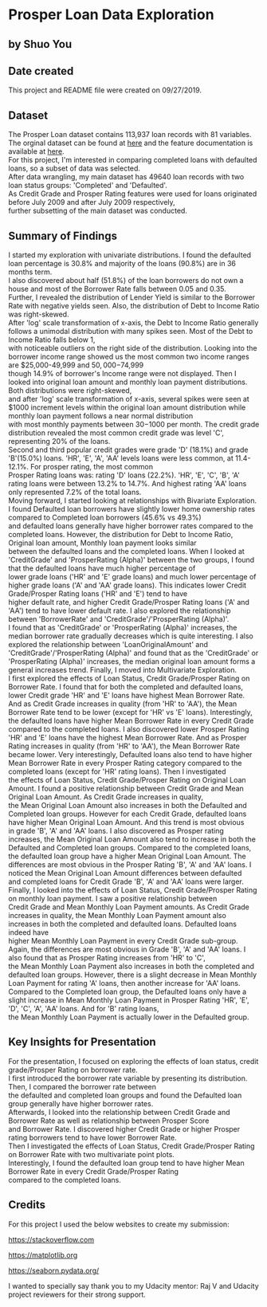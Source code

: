 # Prosper Loan Data Exploration
## by Shuo You

## Date created
This project and README file were created on 09/27/2019.

## Dataset

The Prosper Loan dataset contains 113,937 loan records with 81 variables. <br />
The orginal dataset can be found at [here](https://s3.amazonaws.com/udacity-hosted-downloads/ud651/prosperLoanData.csv)
and the feature documentation is available at [here](https://docs.google.com/spreadsheets/d/1gDyi_L4UvIrLTEC6Wri5nbaMmkGmLQBk-Yx3z0XDEtI/edit#gid=0 "Prosper Load variable data dictionary"). <br />
For this project, I'm interested in comparing completed loans with defaulted loans, so a subset of data was selected. <br />
After data wrangling, my main dataset has 49640 loan records with two loan status groups: 'Completed' and 'Defaulted'. <br />
As Credit Grade and Prosper Rating features were used for loans originated before July 2009 and after July 2009 respectively, <br />
further subsetting of the main dataset was conducted. <br />

## Summary of Findings

I started my exploration with univariate distributions. I found the defaulted loan percentage is 30.8% and majority of the loans (90.8%) are in 36 months term. <br />
I also discovered about half (51.8%) of the loan borrowers do not own a house and most of the Borrower Rate falls between 0.05 and 0.35. <br />
Further, I revealed the distribution of Lender Yield is similar to the Borrower Rate with negative yields seen. Also, the distribution of Debt to Income Ratio was right-skewed. <br />
After 'log' scale transformation of x-axis, the Debt to Income Ratio generally follows a unimodal distribution with many spikes seen. Most of the Debt to Income Ratio falls below 1, <br />
with noticeable outliers on the right side of the distribution. Looking into the borrower income range showed us the most common two income ranges are $25,000-49,999 and $50,000-$74,999 <br />
though 14.9% of borrower's Income range were not displayed. Then I looked into original loan amount and monthly loan payment distributions. Both distributions were right-skewed, <br />
and after 'log' scale transformation of x-axis, several spikes were seen at $1000 increment levels within the original loan amount distribution while monthly loan payment follows a near normal distribution <br />
with most monthly payments between $30-$1000 per month. The credit grade distribution revealed the most common credit grade was level 'C', representing 20% of the loans. <br />
Second and third popular credit grades were grade 'D' (18.1%) and grade 'B'(15.0%) loans. 'HR', 'E', 'A', 'AA' levels loans were less common, at 11.4-12.1%. For prosper rating, the most common <br />
Prosper Rating loans was: rating 'D' loans (22.2%). 'HR', 'E', 'C', 'B', 'A' rating loans were between 13.2% to 14.7%. And highest rating 'AA' loans only represented 7.2% of the total loans. <br />
Moving forward, I started looking at relationships with Bivariate Exploration. I found Defaulted loan borrowers have slightly lower home ownership rates compared to Completed loan borrowers (45.6% vs 49.3%) <br />
and defaulted loans generally have higher borrower rates compared to the completed loans. However, the distribution for Debt to Income Ratio, Original loan amount, Monthly loan payment looks similar <br />
between the defaulted loans and the completed loans. When I looked at 'CreditGrade' and 'ProsperRating (Alpha)' between the two groups, I found that the defaulted loans have much higher percentage of <br />
lower grade loans ('HR' and 'E' grade loans) and much lower percentage of higher grade loans ('A' and 'AA' grade loans). This indicates lower Credit Grade/Prosper Rating loans ('HR' and 'E') tend to have <br />
higher default rate, and higher Credit Grade/Prosper Rating loans ('A' and 'AA') tend to have lower default rate. I also explored the relationship between 'BorrowerRate' and 'CreditGrade'/'ProsperRating (Alpha)'. <br />
I found that as 'CreditGrade' or 'ProsperRating (Alpha)' increases, the median borrower rate gradually decreases which is quite interesting. I also explored the relationship between 'LoanOriginalAmount' and <br />
'CreditGrade'/'ProsperRating (Alpha)' and found that as the 'CreditGrade' or 'ProsperRating (Alpha)' increases, the median original loan amount forms a general increases trend. Finally, I moved into Multivariate Exploration.<br />
I first explored the effects of Loan Status, Credit Grade/Prosper Rating on Borrower Rate. I found that for both the completed and defaulted loans, lower Credit grade 'HR' and 'E' loans have highest Mean Borrower Rate.<br />
And as Credit Grade increases in quality (from 'HR' to 'AA'), the Mean Borrower Rate tend to be lower (except for 'HR' vs 'E' loans). Interestingly, the defaulted loans have higher Mean Borrower Rate in every Credit Grade <br />
compared to the completed loans. I also discovered lower Prosper Rating 'HR' and 'E' loans have the highest Mean Borrower Rate. And as Prosper Rating increases in quality (from 'HR' to 'AA'), the Mean Borrower Rate <br />
became lower. Very interestingly, Defaulted loans also tend to have higher Mean Borrower Rate in every Prosper Rating category compared to the completed loans (except for 'HR' rating loans). Then I investigated <br />
the effects of Loan Status, Credit Grade/Prosper Rating on Original Loan Amount. I found a positive relationship between Credit Grade and Mean Original Loan Amount. As Credit Grade increases in quality, <br />
the Mean Original Loan Amount also increases in both the Defaulted and Completed loan groups. However for each Credit Grade, defaulted loans have higher Mean Original Loan Amount. And this trend is most obvious <br />
in grade 'B', 'A' and 'AA' loans. I also discovered as Prosper rating increases, the Mean Original Loan Amount also tend to increase in both the Defaulted and Completed loan groups. Compared to the completed loans, <br />
the defaulted loan group have a higher Mean Original Loan Amount. The differences are most obvious in the Prosper Rating 'B', 'A' and 'AA' loans. I noticed the Mean Original Loan Amount differences between defaulted <br />
and completed loans for Credit Grade 'B', 'A' and 'AA' loans were larger. Finally, I looked into the effects of Loan Status, Credit Grade/Prosper Rating on monthly loan payment. I saw a positive relationship between <br />
Credit Grade and Mean Monthly Loan Payment amounts. As Credit Grade increases in quality, the Mean Monthly Loan Payment amount also increases in both the completed and defaulted loans. Defaulted loans indeed have <br />
higher Mean Monthly Loan Payment in every Credit Grade sub-group. Again, the differences are most obvious in Grade 'B', 'A' and 'AA' loans. I also found that as Prosper Rating increases from 'HR' to 'C', <br />
the Mean Monthly Loan Payment also increases in both the completed and defaulted loan groups. However, there is a slight decrease in Mean Monthly Loan Payment for rating 'A' loans, then another increase for 'AA' loans.<br /> Compared to the Completed loan group, the Defaulted loans only have a slight increase in Mean Monthly Loan Payment in Prosper Rating 'HR', 'E', 'D', 'C', 'A', 'AA' loans. And for 'B' rating loans, <br />
the Mean Monthly Loan Payment is actually lower in the Defaulted group.  


## Key Insights for Presentation

For the presentation, I focused on exploring the effects of loan status, credit grade/Prosper Rating on borrower rate. <br />
I first introduced the borrower rate variable by presenting its distribution. Then, I compared the borrower rate between <br />
the defaulted and completed loan groups and found the Defaulted loan group generally have higher borrower rates. <br />
Afterwards, I looked into the relationship between Credit Grade and Borrower Rate as well as relationship between Prosper Score <br />
and Borrower Rate. I discovered higher Credit Grade or higher Prosper rating borrowers tend to have lower Borrower Rate. <br />
Then I investigated the effects of Loan Status, Credit Grade/Prosper Rating on Borrower Rate with two multivariate point plots. <br />
Interestingly, I found the defaulted loan group tend to have higher Mean Borrower Rate in every Credit Grade/Prosper Rating <br />
compared to the completed loans.


## Credits

For this project I used the below websites to create my submission:

https://stackoverflow.com

https://matplotlib.org

https://seaborn.pydata.org/


I wanted to specially say thank you to my Udacity mentor: Raj V and Udacity project reviewers for their strong support.
